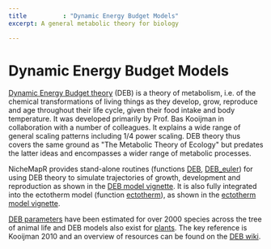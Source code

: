 ```yaml
---
title          : "Dynamic Energy Budget Models"
excerpt: A general metabolic theory for biology

---
```

<h1>Dynamic Energy Budget Models</h1>


<p>
<a href="https://en.wikipedia.org/wiki/Dynamic_energy_budget_theory">Dynamic Energy Budget theory</a> (DEB) is a theory of metabolism, i.e. of the chemical transformations of living things as they develop, grow, reproduce and age throughout their life cycle, given their food intake and body temperature. It was developed primarily by Prof. Bas Kooijman in collaboration with a number of colleagues. It explains a wide range of general scaling patterns including 1/4 power scaling. DEB theory thus covers the same ground as "The Metabolic Theory of Ecology" but predates the latter ideas and encompasses a wider range of metabolic processes.
<p>
NicheMapR provides stand-alone routines (functions <a href="https://github.com/mrke/NicheMapR/blob/master/R/DEB.R">DEB</a>, <a href="https://github.com/mrke/NicheMapR/blob/master/R/DEB_euler.R">DEB_euler</a>) for using DEB theory to simulate trajectories of growth, development and reproduction as shown in the <a href="https://mrke.github.io/NicheMapR/inst/doc/deb-model-tutorial">DEB model vignette</a>. It is also fully integrated into the ectotherm model (function <a href="https://github.com/mrke/NicheMapR/blob/master/R/ectotherm.R">ectotherm</a>), as shown in the <a href="https://mrke.github.io/NicheMapR/inst/doc/ectotherm-model-tutorial">ectotherm model vignette</a>.
<p>
<a href="https://www.bio.vu.nl/thb/deb/deblab/add_my_pet/">DEB parameters</a> have been estimated for over 2000 species across the tree of animal life and DEB models also exist for <a href="https://github.com/rafaqz/DEBScripts">plants</a>. The key reference is Kooijman 2010 and an overview of resources can be found on the <a href="http://www.debtheory.org/wiki/">DEB wiki</a>.
